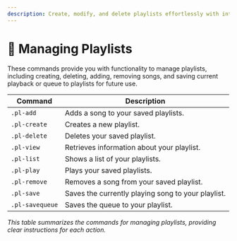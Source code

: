 ```yaml
---
description: Create, modify, and delete playlists effortlessly with intuitive commands.
---
```


# 📜 Managing Playlists

These commands provide you with functionality to manage playlists, including creating, deleting, adding, removing songs, and saving current playback or queue to playlists for future use.

| Command         | Description                                        |
| --------------- | -------------------------------------------------- |
| `.pl-add`       | Adds a song to your saved playlists.               |
| `.pl-create`    | Creates a new playlist.                            |
| `.pl-delete`    | Deletes your saved playlist.                       |
| `.pl-view`      | Retrieves information about your playlist.         |
| `.pl-list`      | Shows a list of your playlists.                    |
| `.pl-play`      | Plays your saved playlists.                        |
| `.pl-remove`    | Removes a song from your saved playlist.           |
| `.pl-save`      | Saves the currently playing song to your playlist. |
| `.pl-savequeue` | Saves the queue to your playlist.                  |

_This table summarizes the commands for managing playlists, providing clear instructions for each action._
